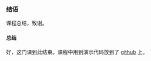 ### 结语

课程总结，致谢。

#### 总结

好，这门课到此结束。课程中用到演示代码放到了 [github](https://github.com/happypeter/haoqi_alipay) 上。
